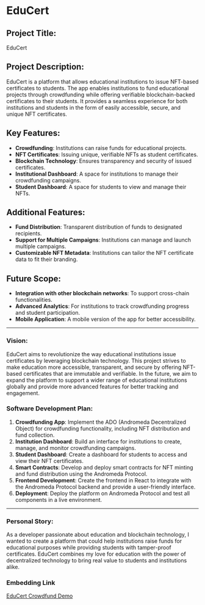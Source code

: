 # EduCert

## Project Title:
EduCert

## Project Description:
EduCert is a platform that allows educational institutions to issue NFT-based certificates to students. The app enables institutions to fund educational projects through crowdfunding while offering verifiable blockchain-backed certificates to their students. It provides a seamless experience for both institutions and students in the form of easily accessible, secure, and unique NFT certificates.

## Key Features:
- **Crowdfunding**: Institutions can raise funds for educational projects.
- **NFT Certificates**: Issuing unique, verifiable NFTs as student certificates.
- **Blockchain Technology**: Ensures transparency and security of issued certificates.
- **Institutional Dashboard**: A space for institutions to manage their crowdfunding campaigns.
- **Student Dashboard**: A space for students to view and manage their NFTs.

## Additional Features:
- **Fund Distribution**: Transparent distribution of funds to designated recipients.
- **Support for Multiple Campaigns**: Institutions can manage and launch multiple campaigns.
- **Customizable NFT Metadata**: Institutions can tailor the NFT certificate data to fit their branding.

## Future Scope:
- **Integration with other blockchain networks**: To support cross-chain functionalities.
- **Advanced Analytics**: For institutions to track crowdfunding progress and student participation.
- **Mobile Application**: A mobile version of the app for better accessibility.

---

### Vision:
  EduCert aims to revolutionize the way educational institutions issue certificates by leveraging blockchain technology. This project strives to make education more accessible, transparent, and secure by offering NFT-based certificates that are immutable and verifiable. In the future, we aim to expand the platform to support a wider range of educational institutions globally and provide more advanced features for better tracking and engagement.

### Software Development Plan:
1. **Crowdfunding App**: Implement the ADO (Andromeda Decentralized Object) for crowdfunding functionality, including NFT distribution and fund collection.
2. **Institution Dashboard**: Build an interface for institutions to create, manage, and monitor crowdfunding campaigns.
3. **Student Dashboard**: Create a dashboard for students to access and view their NFT certificates.
4. **Smart Contracts**: Develop and deploy smart contracts for NFT minting and fund distribution using the Andromeda Protocol.
5. **Frontend Development**: Create the frontend in React to integrate with the Andromeda Protocol backend and provide a user-friendly interface.
6. **Deployment**: Deploy the platform on Andromeda Protocol and test all components in a live environment.

---

### Personal Story:
As a developer passionate about education and blockchain technology, I wanted to create a platform that could help institutions raise funds for educational purposes while providing students with tamper-proof certificates. EduCert combines my love for education with the power of decentralized technology to bring real value to students and institutions alike.

### Embedding Link
[EduCert Crowdfund Demo](https://embeddables.testnet.andromedaprotocol.io/galileo-4/EduCert-Crowdfund)